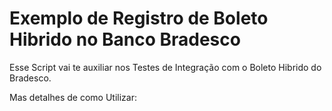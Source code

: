 # Exemplo de Registro de Boleto Hibrido no Banco Bradesco
Esse Script vai te auxiliar nos Testes de Integração com o Boleto Hibrido do Bradesco.

Mas detalhes de como Utilizar:


